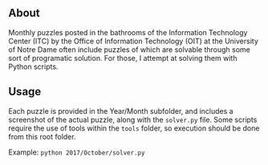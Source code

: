 About
---
Monthly puzzles posted in the bathrooms of the Information Technology Center (ITC) by the Office of Information Technology (OIT) at the University of Notre Dame
often include puzzles of which are solvable through some sort of programatic solution.  For those, I attempt at solving them with Python scripts.

Usage
---
Each puzzle is provided in the Year/Month subfolder, and includes a screenshot of the actual puzzle, along with the `solver.py` file.  Some scripts require the use
of tools within the `tools` folder, so execution should be done from this root folder.

Example: `python 2017/October/solver.py`
